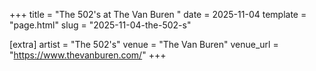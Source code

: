+++
title = "The 502's at The Van Buren "
date = 2025-11-04
template = "page.html"
slug = "2025-11-04-the-502-s"

[extra]
artist = "The 502's"
venue = "The Van Buren"
venue_url = "https://www.thevanburen.com/"
+++
